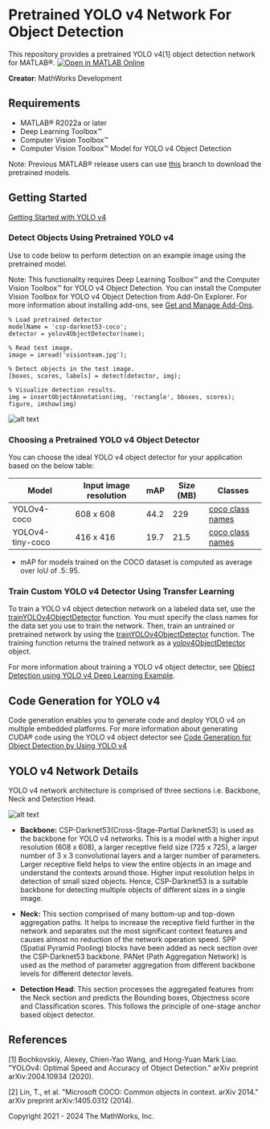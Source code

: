 # Pretrained YOLO v4 Network For Object Detection
This repository provides a pretrained YOLO v4[1] object detection network for MATLAB&reg;. [![Open in MATLAB Online](https://www.mathworks.com/images/responsive/global/open-in-matlab-online.svg)](https://matlab.mathworks.com/open/github/v1?repo=matlab-deep-learning/pretrained-yolo-v4)

**Creator**: MathWorks Development


## Requirements
- MATLAB® R2022a or later
- Deep Learning Toolbox™
- Computer Vision Toolbox™
- Computer Vision Toolbox™ Model for YOLO v4 Object Detection

Note: Previous MATLAB® release users can use [this](https://github.com/matlab-deep-learning/pretrained-yolo-v4/tree/previous) branch to download the pretrained models.


## Getting Started
[Getting Started with YOLO v4](https://in.mathworks.com/help/vision/ug/getting-started-with-yolo-v4.html)


### Detect Objects Using Pretrained YOLO v4
Use to code below to perform detection on an example image using the pretrained model.

Note: This functionality requires Deep Learning Toolbox™ and the Computer Vision Toolbox™ for YOLO v4 Object Detection. You can install the Computer Vision Toolbox for YOLO v4 Object Detection from Add-On Explorer. For more information about installing add-ons, see [Get and Manage Add-Ons](https://in.mathworks.com/help/matlab/matlab_env/get-add-ons.html).

```
% Load pretrained detector
modelName = 'csp-darknet53-coco';
detector = yolov4ObjectDetector(name);

% Read test image.
image = imread('visionteam.jpg');

% Detect objects in the test image.
[boxes, scores, labels] = detect(detector, img);

% Visualize detection results.
img = insertObjectAnnotation(img, 'rectangle', bboxes, scores);
figure, imshow(img)
```
![alt text](images/result.png?raw=true)

### Choosing a Pretrained YOLO v4 Object Detector
You can choose the ideal YOLO v4 object detector for your application based on the below table:

| Model | Input image resolution | mAP  | Size (MB) | Classes |
| ------ | ------ | ------ | ------ | ------ |
| YOLOv4-coco | 608 x 608 | 44.2 | 229 | [coco class names](src/+helper/coco-classes.txt) |
| YOLOv4-tiny-coco | 416 x 416 | 19.7 | 21.5 | [coco class names](src/+helper/coco-classes.txt) |

- mAP for models trained on the COCO dataset is computed as average over IoU of .5:.95.

### Train Custom YOLO v4 Detector Using Transfer Learning
To train a YOLO v4 object detection network on a labeled data set, use the [trainYOLOv4ObjectDetector](https://in.mathworks.com/help/vision/ref/trainyolov4objectdetector.html) function. You must specify the class names for the data set you use to train the network. Then, train an untrained or pretrained network by using the [trainYOLOv4ObjectDetector](https://in.mathworks.com/help/vision/ref/trainyolov4objectdetector.html) function. The training function returns the trained network as a [yolov4ObjectDetector](https://in.mathworks.com/help/vision/ref/yolov4objectdetector.html) object.

For more information about training a YOLO v4 object detector, see [Object Detection using YOLO v4 Deep Learning Example](https://in.mathworks.com/help/vision/ug/object-detection-using-yolov4-deep-learning.html).

## Code Generation for YOLO v4
Code generation enables you to generate code and deploy YOLO v4 on multiple embedded platforms. For more information about generating CUDA® code using the YOLO v4 object detector see [Code Generation for Object Detection by Using YOLO v4](https://in.mathworks.com/help/gpucoder/ug/code-generation-for-object-detection-using-YOLO-v4.html)

## YOLO v4 Network Details
YOLO v4 network architecture is comprised of three sections i.e. Backbone, Neck and Detection Head.

![alt text](images/network.png?raw=true)

- **Backbone:** CSP-Darknet53(Cross-Stage-Partial Darknet53) is used as the backbone for YOLO v4 networks. This is a model with a higher input resolution (608 x 608), a larger receptive field size (725 x 725), a larger number of 3 x 3 convolutional layers and a larger number of parameters. Larger receptive field helps to view the entire objects in an image and understand the contexts around those. Higher input resolution helps in detection of small sized objects. Hence, CSP-Darknet53 is a suitable backbone for detecting multiple objects of different sizes in a single image.

- **Neck:** This section comprised of many bottom-up and top-down aggregation paths. It helps to increase the receptive field further in the network and separates out the most significant context features and causes almost no reduction of the network operation speed. SPP (Spatial Pyramid Pooling) blocks have been added as neck section over the CSP-Darknet53 backbone. PANet (Path Aggregation Network) is used as the method of parameter aggregation from different backbone levels for different detector levels.

- **Detection Head**: This section processes the aggregated features from the Neck section and predicts the Bounding boxes, Objectness score and Classification scores. This follows the principle of one-stage anchor based object detector.    

## References
[1] Bochkovskiy, Alexey, Chien-Yao Wang, and Hong-Yuan Mark Liao. "YOLOv4: Optimal Speed and Accuracy of Object Detection." arXiv preprint arXiv:2004.10934 (2020).

[2] Lin, T., et al. "Microsoft COCO: Common objects in context. arXiv 2014." arXiv preprint arXiv:1405.0312 (2014).

Copyright 2021 - 2024 The MathWorks, Inc.
